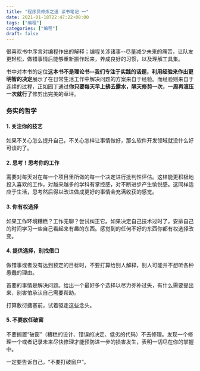 ```yaml
---
title: "程序员修炼之道 读书笔记 一"
date: 2021-01-18T22:47:22+08:00
tags: ["编程"]
categories: ["编程"]
draft: false
---
```


很喜欢书中序言对编程作出的解释；编程关涉诸事--尽量减少未来的痛苦，让队友更轻松，做错事情后能够重新振作起来，养成良好的习惯，以及理解工具集。

书中对本书的定位**这本书不是理论书--我们专注于实践的话题，利用经验来作出更明智的决定**展示了在日常生活工作中解决问题的方案来自于经验。而经验则来自于连续的过程，正如园丁通过**你只要每天早上拂去露水，隔天修剪一次，一周再滚压一次就行了**修剪出完美的草坪。

### 务实的哲学

#### 1. 关注你的技艺

如果不关心怎么提升自己，不关心怎样让事情做好，那么软件开发领域就没什么好可谈的了。

#### 2. 思考！思考你的工作

需要对每天对在每一个项目里所做的每一个决定进行批判性评估。这样能更积极地投入喜欢的工作，对越来越多的学科有掌控感，对不断进步产生愉悦感。这同样适应于生活，思考然后得以改进做成更好的事情会充满收获的感觉。

#### 3. 你有权选择

如果工作环境糟糕？工作无聊？尝试纠正它。如果决定自己技术过时了，安排自己的时间学习一些自己看起来有趣的东西。感觉到的任何不好的东西你都有权选择改变。

#### 4. 提供选择，别找借口

做错事或者没有达到预定的目标时，不要打算给别人解释，别人可能并不想听各种愚蠢的理由。

首要的事情是解决问题。给出一个最好多个选择以尽力弥补过失，有什么需要提出来，别害怕承认自己需要帮助。

打算敷衍搪塞前，试着驱走这些念头。

#### 5. 不要放任破窗

不要搁置“破窗”（糟糕的设计、错误的决定、低劣的代码）不去修理。发现一个修理一个或者记录未来尽快修理才能预防进一步的损害发生，表明一切尽在你的掌握中。

一定要告诉自己，“不要打破窗户”。